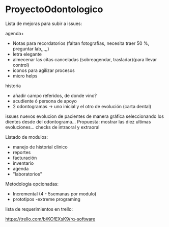 # ProyectoOdontologico
Lista de mejoras para subir a issues:

agenda+ 
- Notas para recordatorios (faltan fotografias, necesita traer 50 %, preguntar lab,,,,,)
- letra elegante
- almecenar las citas canceladas (sobreagendar, trasladar)(para llevar control)
- iconos para agilizar procesos
- micro helps

historia
- añadir campo referidos, de donde vino?
- acudiente ó persona de apoyo
- 2 odontogramas -> uno inicial y el otro de evolución  (carta dental)


issues nuevos
evolucion de pacientes de manera gráfica seleccionando los dientes desde del odontograma...
Propuesta: mostrar las diez ultimas evoluciones...
checks de intraoral y extraoral


Listado de modulos:
- manejo de historial clinico
- reportes 
- facturación
- inventario
- agenda
- "laboratorios"


Metodologia opcionadas:

- Incremental (4 - 5semanas por modulo)
- prototipos
 -extreme programing


lista de requerimientos en trello:

https://trello.com/b/KCfEXsK9/rq-software




